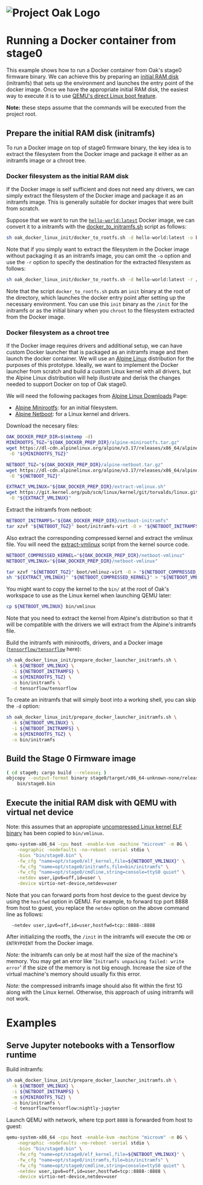 <!-- Oak Logo Start -->
<!-- An HTML element is intentionally used since GitHub recommends this approach to handle different images in dark/light modes. Ref: https://docs.github.com/en/get-started/writing-on-github/getting-started-with-writing-and-formatting-on-github/basic-writing-and-formatting-syntax#specifying-the-theme-an-image-is-shown-to -->
<!-- markdownlint-disable-next-line MD033 -->
<h1><picture><source media="(prefers-color-scheme: dark)" srcset="../docs/oak-logo/svgs/oak-logo-negative.svg?sanitize=true"><source media="(prefers-color-scheme: light)" srcset="../docs/oak-logo/svgs/oak-logo.svg?sanitize=true"><img alt="Project Oak Logo" src="../docs/oak-logo/svgs/oak-logo.svg?sanitize=true"></picture></h1>
<!-- Oak Logo End -->

# Running a Docker container from stage0

This example shows how to run a Docker container from Oak's stage0 firmware
binary. We can achieve this by preparing an
[initial RAM disk](https://en.wikipedia.org/wiki/Initial_ramdisk) (initramfs)
that sets up the environment and launches the entry point of the docker image.
Once we have the appropriate initial RAM disk, the easiest way to execute it is
to use
[QEMU's direct Linux boot feature](https://qemu-project.gitlab.io/qemu/system/linuxboot.html).

**Note:** these steps assume that the commands will be executed from the project
root.

## Prepare the initial RAM disk (initramfs)

To run a Docker image on top of stage0 firmware binary, the key idea is to
extract the filesystem from the Docker image and package it either as an
initramfs image or a chroot tree.

### Docker filesystem as the initial RAM disk

If the Docker image is self sufficient and does not need any drivers, we can
simply extract the filesystem of the Docker image and package it as an initramfs
image. This is generally suitable for docker images that were built from
scratch.

Suppose that we want to run the
[`hello-world:latest`](https://hub.docker.com/_/hello-world) Docker image, we
can convert it to a initramfs with the
[docker_to_initramfs.sh](docker_to_initramfs.sh) script as follows:

```bash
sh oak_docker_linux_init/docker_to_rootfs.sh -d hello-world:latest -o bin/initramfs
```

Note that if you simply want to extract the filesystem in the Docker image
without packaging it as an initramfs image, you can omit the `-o` option and use
the `-r` option to specify the destination for the extracted filesystem as
follows:

```bash
sh oak_docker_linux_init/docker_to_rootfs.sh -d hello-world:latest -r /tmp/docker_rootfs
```

Note that the script `docker_to_rootfs.sh` puts an `init` binary at the root of
the directory, which launches the docker entry point after setting up the
necessary environment. You can use this `init` binary as the `/init` for the
initramfs or as the initial binary when you `chroot` to the filesystem extracted
from the Docker image.

### Docker filesystem as a chroot tree

If the Docker image requires drivers and additional setup, we can have custom
Docker launcher that is packaged as an initramfs image and then launch the
docker container. We will use an [Alpine Linux](https://www.alpinelinux.org/)
distribution for the purposes of this prototype. Ideally, we want to implement
the Docker launcher from scratch and build a custom Linux kernel with all
drivers, but the Alpine Linux distribution will help illustrate and derisk the
changes needed to support Docker on top of Oak stage0.

We will need the following packages from
[Alpine Linux Downloads](https://www.alpinelinux.org/downloads/) Page:

- [Alpine Minirootfs](https://dl-cdn.alpinelinux.org/alpine/v3.17/releases/x86_64/alpine-minirootfs-3.17.3-x86_64.tar.gz):
  for an initial filesystem.
- [Alpine Netboot](https://dl-cdn.alpinelinux.org/alpine/v3.17/releases/x86_64/alpine-netboot-3.17.3-x86_64.tar.gz):
  for a Linux kernel and drivers.

Download the necesary files:

```bash
OAK_DOCKER_PREP_DIR=$(mktemp -d)
MINIROOTFS_TGZ="${OAK_DOCKER_PREP_DIR}/alpine-minirootfs.tar.gz"
wget https://dl-cdn.alpinelinux.org/alpine/v3.17/releases/x86_64/alpine-minirootfs-3.17.3-x86_64.tar.gz \
 -O "${MINIROOTFS_TGZ}"

NETBOOT_TGZ="${OAK_DOCKER_PREP_DIR}/alpine-netboot.tar.gz"
wget https://dl-cdn.alpinelinux.org/alpine/v3.17/releases/x86_64/alpine-netboot-3.17.3-x86_64.tar.gz \
 -O "${NETBOOT_TGZ}"

EXTRACT_VMLINUX="${OAK_DOCKER_PREP_DIR}/extract-vmlinux.sh"
wget https://git.kernel.org/pub/scm/linux/kernel/git/torvalds/linux.git/plain/scripts/extract-vmlinux \
 -O "${EXTRACT_VMLINUX}"

```

Extract the initramfs from netboot:

```bash
NETBOOT_INITRAMFS="${OAK_DOCKER_PREP_DIR}/netboot-initramfs"
tar xzvf "${NETBOOT_TGZ}" boot/initramfs-virt -O > "${NETBOOT_INITRAMFS}"
```

Also extract the corresponding compressed kernel and extract the vmlinux file.
You will need the
[extract-vmlinux](https://git.kernel.org/pub/scm/linux/kernel/git/torvalds/linux.git/plain/scripts/extract-vmlinux)
script from the kernel source code.

```bash
NETBOOT_COMPRESSED_KERNEL="${OAK_DOCKER_PREP_DIR}/netboot-vmlinuz"
NETBOOT_VMLINUX="${OAK_DOCKER_PREP_DIR}/netboot-vmlinux"

tar xzvf "${NETBOOT_TGZ}" boot/vmlinuz-virt -O > "${NETBOOT_COMPRESSED_KERNEL}"
sh "${EXTRACT_VMLINUX}" "${NETBOOT_COMPRESSED_KERNEL}" > "${NETBOOT_VMLINUX}"
```

You might want to copy the kernel to the `bin/` at the root of Oak's workspace
to use as the Linux kernel when launching QEMU later:

```bash
cp ${NETBOOT_VMLINUX} bin/vmlinux
```

Note that you need to extract the kernel from Alpine's distribution so that it
will be compatible with the drivers we will extract from the Alpine's initramfs
file.

Build the initramfs with minirootfs, drivers, and a Docker image
([`tensorflow/tensorflow`](https://hub.docker.com/r/tensorflow/tensorflow/)
here):

```bash
sh oak_docker_linux_init/prepare_docker_launcher_initramfs.sh \
  -k ${NETBOOT_VMLINUX} \
  -i ${NETBOOT_INITRAMFS} \
  -m ${MINIROOTFS_TGZ} \
  -o bin/initramfs \
  -d tensorflow/tensorflow
```

To create an initramfs that will simply boot into a working shell, you can skip
the `-d` option:

```bash
sh oak_docker_linux_init/prepare_docker_launcher_initramfs.sh \
  -k ${NETBOOT_VMLINUX} \
  -i ${NETBOOT_INITRAMFS} \
  -m ${MINIROOTFS_TGZ} \
  -o bin/initramfs
```

## Build the Stage 0 Firmware image

```bash
( cd stage0; cargo build --release; )
objcopy --output-format binary stage0/target/x86_64-unknown-none/release/oak_stage0 \
    bin/stage0.bin
```

## Execute the initial RAM disk with QEMU with virtual net device

Note: this assumes that an appropiate
[uncompressed Linux kernel ELF binary](/docs/development.md#extracting-vmlinux-from-your-linux-installation)
has been copied to `bin/vmlinux`.

```bash
qemu-system-x86_64 -cpu host -enable-kvm -machine "microvm" -m 8G \
    -nographic -nodefaults -no-reboot -serial stdio \
    -bios "bin/stage0.bin" \
    -fw_cfg "name=opt/stage0/elf_kernel,file=${NETBOOT_VMLINUX}" \
    -fw_cfg "name=opt/stage0/initramfs,file=bin/initramfs" \
    -fw_cfg "name=opt/stage0/cmdline,string=console=ttyS0 quiet" \
    -netdev user,ipv6=off,id=user \
    -device virtio-net-device,netdev=user
```

Note that you can forward ports from host device to the guest device by using
the `hostfwd` option in QEMU. For example, to forward tcp port 8888 from host to
guest, you replace the `netdev` option on the above command line as follows:

```text
  -netdev user,ipv6=off,id=user,hostfwd=tcp::8888-:8888
```

After initializing the rootfs, the `/init` in the initramfs will execute the
`CMD` or `ENTRYPOINT` from the Docker image.

_Note:_ the initramfs can only be at most half the size of the machine's memory.
You may get an error like '`Initramfs unpacking failed: write error`' if the
size of the memory is not big enough. Increase the size of the virtual machine's
memory should usually fix this error.

_Note:_ the compressed initramfs image should also fit within the first 1G along
with the Linux kernel. Otherwise, this approach of using initramfs will not
work.

# Examples

## Serve Jupyter notebooks with a Tensorflow runtime

Build initramfs:

```bash
sh oak_docker_linux_init/prepare_docker_launcher_initramfs.sh \
  -k ${NETBOOT_VMLINUX} \
  -i ${NETBOOT_INITRAMFS} \
  -m ${MINIROOTFS_TGZ} \
  -o bin/initramfs \
  -d tensorflow/tensorflow:nightly-jupyter
```

Launch QEMU with network, where tcp port `8888` is forwarded from host to guest:

```bash
qemu-system-x86_64 -cpu host -enable-kvm -machine "microvm" -m 8G \
    -nographic -nodefaults -no-reboot -serial stdio \
    -bios "bin/stage0.bin" \
    -fw_cfg "name=opt/stage0/elf_kernel,file=${NETBOOT_VMLINUX}" \
    -fw_cfg "name=opt/stage0/initramfs,file=bin/initramfs" \
    -fw_cfg "name=opt/stage0/cmdline,string=console=ttyS0 quiet" \
    -netdev user,ipv6=off,id=user,hostfwd=tcp::8888-:8888 \
    -device virtio-net-device,netdev=user
```
